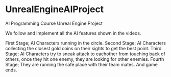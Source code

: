 # UnrealEngineAIProject
AI Programming Course Unreal Engine Project

We follow and implement all the AI features shown in the videos.

First Stage; AI Characters running in the circle.
Second Stage; AI Characters collecting the closest gold coins on their sights to get the best point.
Third Stage; AI Characters try to sneak attack to eachother from touching back of others, once they hit one enemy, they are looking for other enemies.
Fourth Stage; They are running the safe place with their team mates.
And game ends.
